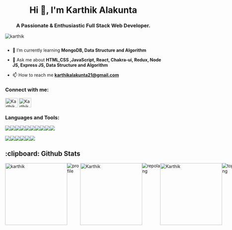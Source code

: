 <h1 align="center">Hi 👋, I'm Karthik Alakunta</h1>
<h3 align="center">A Passionate & Enthusiastic Full Stack Web Developer.</h3>

<p align="left"> <img src="https://komarev.com/ghpvc/?username=karthik2917k&label=Profile%20views&color=0e75b6&style=flat" alt="karthik" /> </p>

<p align="left"> <a href="https://twitter.com/" target="blank"><img src="https://img.shields.io/twitter/follow/?logo=twitter&style=for-the-badge" alt="" /></a> </p>

- 🌱 I’m currently learning **MongoDB, Data Structure and Algorithm**

- 💬 Ask me about **HTML,CSS ,JavaScript, React, Chakra-ui, Redux, Node JS,  Express JS, Data Structure and Algorithm**

- 📫 How to reach me **karthikalakunta21@gmail.com**

<h3 align="left">Connect with me:</h3>
<p align="left">
<a href="https://www.linkedin.com/in/karthikalakunta/" target="blank"><img align="center" src="https://raw.githubusercontent.com/rahuldkjain/github-profile-readme-generator/master/src/images/icons/Social/linked-in-alt.svg" alt="Karthik" height="30" width="40" /></a>
<a href="https://codesandbox.io/u/Karthik2917k" target="blank"><img align="center" src="https://raw.githubusercontent.com/rahuldkjain/github-profile-readme-generator/master/src/images/icons/Social/codesandbox.svg" alt="Karthik" height="30" width="40" /></a>
</p>



<h3 align="left">Languages and Tools:</h3>
<div style="display: flex;">
  <img src="https://img.shields.io/badge/Node.js-43853D?style=for-the-badge&logo=node.js&logoColor=white" /> 
  <img src="https://img.shields.io/badge/MongoDB-2e542d?style=for-the-badge&logo=mongodb&logoColor=white" />
  <img src="https://img.shields.io/badge/JavaScript-323330?style=for-the-badge&logo=javascript&logoColor=F7DF1E" /> 
  <img src="https://img.shields.io/badge/HTML5-E34F26?style=for-the-badge&logo=html5&logoColor=white" />
  <img src="https://img.shields.io/badge/CSS3-1572B6?style=for-the-badge&logo=css3&logoColor=white" /> 
  <img src="https://img.shields.io/badge/React-20232A?style=for-the-badge&logo=react&logoColor=61DAFB" />
  <img src="https://img.shields.io/badge/Redux-593D88?style=for-the-badge&logo=redux&logoColor=white" />
  <img src="https://img.shields.io/badge/Express.js-404D59?style=for-the-badge" />
  <img src="https://img.shields.io/badge/typescript-%23007ACC.svg?style=for-the-badge&logo=typescript&logoColor=white" />  
  <img src="https://img.shields.io/badge/chakra-%234ED1C5.svg?style=for-the-badge&logo=chakraui&logoColor=white" />
 </div>

<br>

<div style="display: flex">
  <img src="https://img.shields.io/badge/Postman-FF6C37?style=for-the-badge&logo=postman&logoColor=white" />
  <img src="https://img.shields.io/badge/Heroku-430098?style=for-the-badge&logo=heroku&logoColor=white" />
  <img src="https://img.shields.io/badge/netlify-%23000000.svg?style=for-the-badge&logo=netlify&logoColor=#00C7B7" />
  <img src="https://img.shields.io/badge/GitHub-100000?style=for-the-badge&logo=github&logoColor=white" />
  <img src="https://img.shields.io/badge/Vercel-000000?style=for-the-badge&logo=vercel&logoColor=white" />
  <img src="https://img.shields.io/badge/Visual%20Studio%20Code-0078d7.svg?style=for-the-badge&logo=visual-studio-code&logoColor=white" />
</div>

<h2>:clipboard: Github Stats</h2>
<div style="display: flex">

  <img height="200px" src="https://github-profile-trophy.vercel.app/?username=karthik2917k" alt="karthik" />
  <img src="http://github-profile-summary-cards.vercel.app/api/cards/profile-details?username=vn7n24fzkq&theme=default" alt="profile"/>
  <img height="200px" src="https://github-readme-stats.vercel.app/api?username=karthik2917k&show_icons=true&locale=en" alt="Karthik" />
  <img src="http://github-profile-summary-cards.vercel.app/api/cards/repos-per-language?username=Karthik2917k&theme=default" alt="repolang"/>
  <img height="200px" src="https://github-readme-streak-stats.herokuapp.com/?user=karthik2917k&" alt="Karthik" /> 
  <img src="http://github-profile-summary-cards.vercel.app/api/cards/most-commit-language?username=Karthik2917k&theme=default" alt="toplang" />
 
</div>






